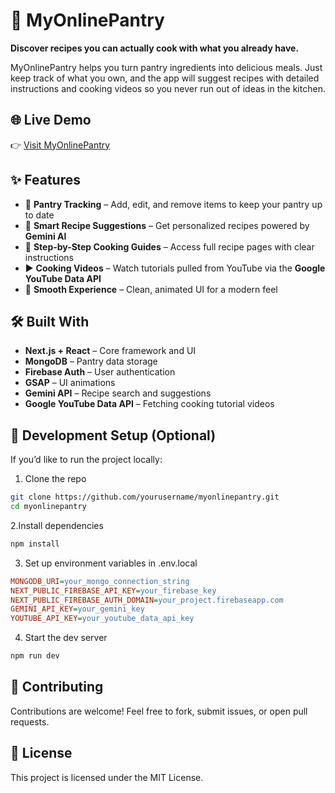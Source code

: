 # 🍳 MyOnlinePantry  

**Discover recipes you can actually cook with what you already have.**  

MyOnlinePantry helps you turn pantry ingredients into delicious meals. Just keep track of what you own, and the app will suggest recipes with detailed instructions and cooking videos so you never run out of ideas in the kitchen.  



## 🌐 Live Demo  

👉 [Visit MyOnlinePantry](https://my-online-pantry.vercel.app/)   



## ✨ Features  

- 🥫 **Pantry Tracking** – Add, edit, and remove items to keep your pantry up to date  
- 🍴 **Smart Recipe Suggestions** – Get personalized recipes powered by **Gemini AI**  
- 📖 **Step-by-Step Cooking Guides** – Access full recipe pages with clear instructions  
- ▶️ **Cooking Videos** – Watch tutorials pulled from YouTube via the **Google YouTube Data API**  
- 🎨 **Smooth Experience** – Clean, animated UI for a modern feel  



## 🛠️ Built With  

- **Next.js + React** – Core framework and UI  
- **MongoDB** – Pantry data storage  
- **Firebase Auth** – User authentication  
- **GSAP** – UI animations  
- **Gemini API** – Recipe search and suggestions  
- **Google YouTube Data API** – Fetching cooking tutorial videos  


## 🚀 Development Setup (Optional)  

If you’d like to run the project locally:  

1. Clone the repo  
```bash
git clone https://github.com/yourusername/myonlinepantry.git
cd myonlinepantry
```

2.Install dependencies
```bash
npm install
```

3. Set up environment variables in .env.local

```ini
MONGODB_URI=your_mongo_connection_string
NEXT_PUBLIC_FIREBASE_API_KEY=your_firebase_key
NEXT_PUBLIC_FIREBASE_AUTH_DOMAIN=your_project.firebaseapp.com
GEMINI_API_KEY=your_gemini_key
YOUTUBE_API_KEY=your_youtube_data_api_key
```

4. Start the dev server
```bash
npm run dev
```

## 🤝 Contributing

Contributions are welcome! Feel free to fork, submit issues, or open pull requests.

## 📜 License

This project is licensed under the MIT License.
